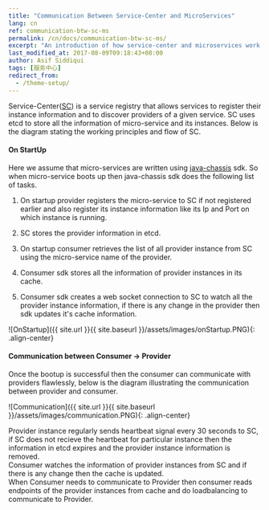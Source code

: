 ```yaml
---
title: "Communication Between Service-Center and MicroServices"
lang: cn
ref: communication-btw-sc-ms
permalink: /cn/docs/communication-btw-sc-ms/
excerpt: "An introduction of how service-center and microservices work together"
last_modified_at: 2017-08-09T09:18:43+08:00
author: Asif Siddiqui
tags: [服务中心]
redirect_from:
  - /theme-setup/
---
```


Service-Center([SC](https://github.com/apache/incubator-servicecomb-service-center)) is a service registry that allows services to register their instance information and to discover providers of a given service.
SC uses etcd to store all the information of micro-service and its instances. Below is the diagram stating the working principles and flow of SC.

#### On StartUp
Here we assume that micro-services are written using [java-chassis](https://github.com/apache/incubator-servicecomb-java-chassis) sdk. So when micro-service boots up then java-chassis sdk does the following list of tasks.

1. On startup provider registers the micro-service to SC if not registered earlier and also register its instance information like its Ip and Port on which instance is running.

2. SC stores the provider information in etcd.

3. On startup consumer retrieves the list of all provider instance from SC using the micro-service name of the provider.

4. Consumer sdk stores all the information of provider instances in its cache.

5. Consumer sdk creates a web socket connection to SC to watch all the provider instance information, if there is any change in the provider then sdk updates it's cache information.

![OnStartup]({{ site.url }}{{ site.baseurl }}/assets/images/onStartup.PNG){: .align-center}

#### Communication between Consumer -> Provider
Once the bootup is successful then the consumer can communicate with providers flawlessly, below is the diagram illustrating the communication between provider and consumer.

![Communication]({{ site.url }}{{ site.baseurl }}/assets/images/communication.PNG){: .align-center}

Provider instance regularly sends heartbeat signal every 30 seconds to SC, if SC does not recieve the heartbeat for particular instance then the information in etcd expires and the provider instance information is removed.  
Consumer watches the information of provider instances from SC and if there is any change then the cache is updated.  
When Consumer needs to communicate to Provider then consumer reads endpoints of the provider instances from cache and do loadbalancing to communicate to Provider.

